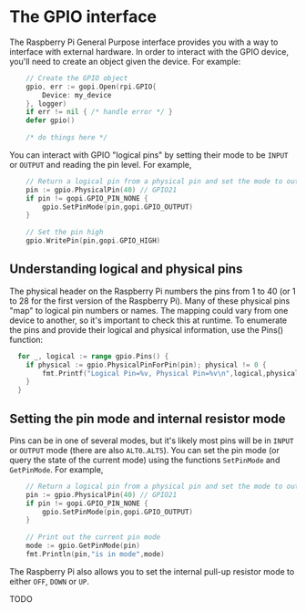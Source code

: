 
# The GPIO interface

The Raspberry Pi General Purpose interface provides you with a way to interface
with external hardware. In order to interact with the GPIO device, you'll need
to create an object given the device. For example:

```go
	// Create the GPIO object
    gpio, err := gopi.Open(rpi.GPIO{
		Device: my_device
	}, logger)
	if err != nil { /* handle error */ }
	defer gpio()
	
	/* do things here */
```

You can interact with GPIO "logical pins" by setting their mode to be `INPUT`
or `OUTPUT` and reading the pin level. For example,

```go
	// Return a logical pin from a physical pin and set the mode to output
	pin := gpio.PhysicalPin(40) // GPIO21
	if pin != gopi.GPIO_PIN_NONE {
		gpio.SetPinMode(pin,gopi.GPIO_OUTPUT)
	}
	
	// Set the pin high
	gpio.WritePin(pin,gopi.GPIO_HIGH)
```

## Understanding logical and physical pins

The physical header on the Raspberry Pi numbers the pins from 1 to 40 (or
1 to 28 for the first version of the Raspberry Pi). Many of these physical
pins "map" to logical pin numbers or names. The mapping could vary from one
device to another, so it's important to check this at runtime. To enumerate
the pins and provide their logical and physical information, use the Pins()
function:

```go
  for _, logical := range gpio.Pins() {
	if physical := gpio.PhysicalPinForPin(pin); physical != 0 {
		fmt.Printf("Logical Pin=%v, Physical Pin=%v\n",logical,physical)
	}
  }
```

## Setting the pin mode and internal resistor mode

Pins can be in one of several modes, but it's likely most pins will be in
`INPUT` or `OUTPUT` mode (there are also `ALT0`..`ALT5`). You can set the
pin mode (or query the state of the current mode) using the functions
`SetPinMode` and `GetPinMode`. For example,

```go
	// Return a logical pin from a physical pin and set the mode to output
	pin := gpio.PhysicalPin(40) // GPIO21
	if pin != gopi.GPIO_PIN_NONE {
		gpio.SetPinMode(pin,gopi.GPIO_OUTPUT)
	}
	
	// Print out the current pin mode
	mode := gpio.GetPinMode(pin)
	fmt.Println(pin,"is in mode",mode)
```

The Raspberry Pi also allows you to set the internal pull-up resistor mode to
either `OFF`, `DOWN` or `UP`.

TODO






